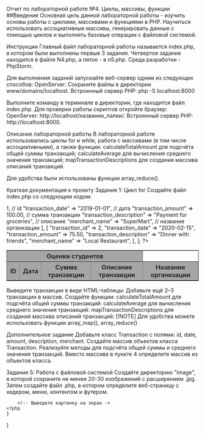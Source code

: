 Отчет по лабораторной работе №4. Циклы, массивы, функции
##Введение
Основная цель данной лабораторной работы - изучить основы работы с циклами, массивами и функциями в PHP. 
Научиться использовать ассоциативные массивы, генерировать данные с помощью циклов и выполнять базовые операции с файловой системой.

Инструкции
Главный файл лабораторной работы называется index.php, в котором были выполнены первые 3 задания. 
Четвертое задание находится в файле N4.php, а пятое - в n5.php. Среда разработки - PhpStorm.

Для выполнения заданий запускайте веб-сервер одним из следующих способов:
OpenServer: Сохраните файлы в директории www/domains/localhost.
Встроенный сервер PHP: php -S localhost:8000

Выполните команду в терминале в директории, где находится файл index.php.
Для проверки работы скриптов откройте браузер:
OpenServer: http://localhost/название_папки/.
Встроенный сервер PHP: http://localhost:8000.

Описание лабораторной работы
В лабораторной работе использовались циклы for и while, работа с массивами (в том числе ассоциативными), а также функции:
calculateTotalAmount для подсчёта общей суммы транзакций;
calculateAverage для вычисления среднего значения транзакций;
mapTransactionDescriptions для создания массива описаний транзакций.

Для удобства были использованы функции array_reduce().

Краткая документация к проекту
Задание 1: Цикл for
Создайте файл index.php со следующим кодом:
<?php

$a = 0;
$b = 0;

for ($i = 0; $i <= 5; $i++) {
   $a += 10;
   $b += 5;
}

echo "End of the loop: a = $a, b = $b";
Добавьте вывод промежуточных значений $a и $b на каждом шаге цикла.

Задание 2: Цикл while
Перепишите задание 1, используя цикл while.

Задание 3: Работа с массивами
Создайте пустой массив $numbers.
Сгенерируйте массив случайных чисел от 1 до 100 с помощью цикла for.
Выведите массив в удобочитаемом формате.

Задание 4: Ассоциативные массивы и функции
Определите следующий файл N4.php:
Определите следующий .php файл

<?php
//определение ассоциативного массива транзакций
$transactions = [
    [
        "transaction_id" => 1, // id
        "transaction_date" => "2019-01-01", // дата
        "transaction_amount" => 100.00, // сумма транзакции
        "transaction_description" => "Payment for groceries", // описание
        "merchant_name" => "SuperMart", // название организации
    ],
    [
        "transaction_id" => 2,
        "transaction_date" => "2020-02-15",
        "transaction_amount" => 75.50,
        "transaction_description" => "Dinner with friends",
        "merchant_name" => "Local Restaurant",
    ],
];
?>
<table border="1">
    <tr style="background-color: #a6a6a6; color: #252525">
        <th colspan="4">Оценки студентов</th>
    </tr>
    <tr style="background-color: #a6a6a6; color: #252525">
        <th>ID</th>
        <th>Дата</th>
        <th>Сумма транзакции</th>
        <th>Описание транзакции</th>
        <th>Название организации</th>
    </tr>
    <?php
    foreach ($transactions as $transaction) { ?>
        <tr>
            <!-- Выведите на экран данные о транзакциях -->
        </tr>
    <?php } ?>
</table>
Выведите транзакции в виде HTML-таблицы:
Добавьте ещё 2–3 транзакции в массив.
Создайте функции:
calculateTotalAmount для подсчёта общей суммы транзакций:
calculateAverage для вычисления среднего значения транзакций:
mapTransactionDescriptions для создания массива описаний транзакций:
[!NOTE] Для удобства можете использовать функции array_map(), array_reduce()

Дополнительное задание
Добавьте класс Transaction с полями:
id, date, amount, description, merchant.
Создайте массив объектов класса Transaction.
Реализуйте методы для подсчёта общей суммы и среднего значения транзакций.
Вместо массива в пункте 4 определите массив из объектов класса.

Задание 5: Работа с файловой системой
Создайте директорию "image", в которой сохраните не менее 20-30 изображений с расширением .jpg. Затем создайте файл .php, в котором определите веб-страницу с хедером, меню, контентом и футером.
<?php
// Задаем путь к папке с изображениями
$dir = 'image/';
// Сканируем содержимое директории
// scandir — Получает список файлов и каталогов, расположенных по  указанному пути.
// Возвращает array, содержащий имена файлов и каталогов, расположенных по  пути, переданному в параметре
$files = scandir($dir);

// Если нет ошибок при сканировании
if ($files === false) {
    return;
}
for ($i = 0; $i < count($files); $i++) {
    // Пропускаем текущий каталог и родительский
    if (($files[$i] != ".") && ($files[$i] != "..")) {
        // Получаем путь к изображению
        $path = $dir . $files[$i]; ?>
        <!-- Выведите картинку на экран ->
    <?php
    }
}
